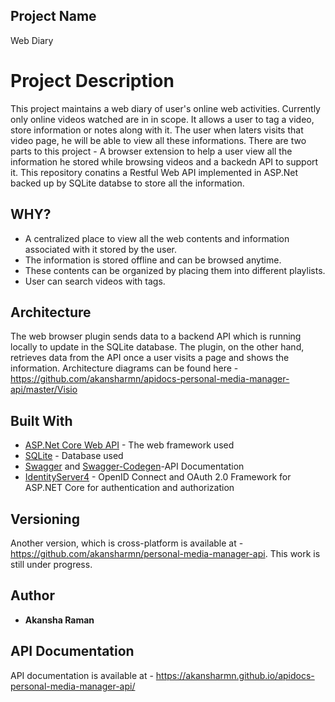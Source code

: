 ## Project Name

Web Diary   


# Project Description

This project maintains a web diary of user's online web activities. Currently only online videos watched are in in scope. It allows a user to tag a video, store information or notes along with it.
The user when laters visits that video page, he will be able to view all these informations. There are two parts to this project - A browser extension to help a user view all the information he stored while browsing videos and a backedn API to support it.
This repository conatins a Restful Web API implemented in ASP.Net backed up by SQLite databse to store all the information.

## WHY?

* A centralized place to view all the web contents and information associated with it stored by the user.
* The information is stored offline and can be browsed anytime.
* These contents can be organized by placing them into different playlists.
* User can search videos with tags.



## Architecture

The web browser plugin sends data to a backend API which is running locally to update in the SQLite database. The plugin, on the other hand, retrieves data from the API once a user visits a page and shows the information.
Architecture diagrams can be found here - 
https://github.com/akansharmn/apidocs-personal-media-manager-api/master/Visio




## Built With

* [ASP.Net Core Web API](https://docs.microsoft.com/en-us/aspnet/core/web-api/?view=aspnetcore-2.0) - The web framework used
* [SQLite](https://www.sqlite.org/index.html) - Database used
* [Swagger](https://swagger.io/) and [Swagger-Codegen](https://github.com/swagger-api/swagger-codegen)-API Documentation
* [IdentityServer4](https://github.com/IdentityServer/IdentityServer4) - OpenID Connect and OAuth 2.0 Framework for ASP.NET Core for authentication and authorization




## Versioning

Another version, which is cross-platform is available at - https://github.com/akansharmn/personal-media-manager-api. This work is still under progress.

## Author

* **Akansha Raman** 




## API Documentation
API documentation is available at -
https://akansharmn.github.io/apidocs-personal-media-manager-api/
